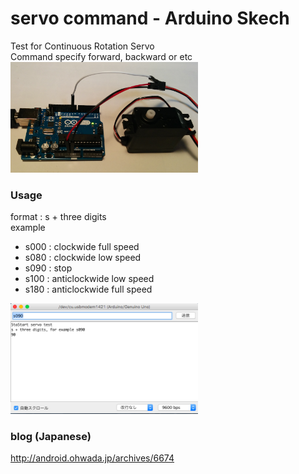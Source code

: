 # servo command - Arduino Skech

Test for Continuous Rotation Servo <br/>
Command specify forward, backward or etc <br>
<img src="https://github.com/FabLabKannai/SumobotJr/blob/master/docs/arduino/arduino_servo.png" width="300" /> <br/>

### Usage
format : s + three digits <br>
example <br>
- s000 : clockwide full speed <br>
- s080 : clockwide low speed <br>
- s090 : stop <br>
- s100 : anticlockwide low speed <br>
- s180 : anticlockwide full speed <br>

<img src="https://github.com/FabLabKannai/SumobotJr/blob/master/docs/arduino/arduino_servo_command_monitor.png" width="300" /> <br/>

### blog (Japanese)
http://android.ohwada.jp/archives/6674
